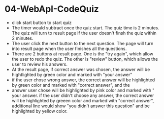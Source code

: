 # 04-WebApI-CodeQuiz
* click start button to start quiz
* The timer would subtract once the quiz start. The quiz time is 2 minutes. The quiz will turn to result page if the user doesn't finsh the quiz within 2 minutes.
* The user click the next button to the next question. The page will turn into result page when the user finishes all the questions.
* There are 2 buttons at result page. One is the "try again", which allow the user to redo the quiz. The other is "review" button, which allows the user to review his answers.
* At the result page, if correct answer was chosen, the answer will be hightlighted by green color and marked with "your answer"
* if the user chose wrong answer, the correct answer will be highlighted by green color and marked with "correct answer", and the 
* answer user chose will be highlighted by pink color and marked with " your answer. if the user didn't choose any answer, the correct answer will be highlighted by greeen color and marked with "correct answer", additional line would show "you didn't answer this question" and be highlighted by yellow color.
